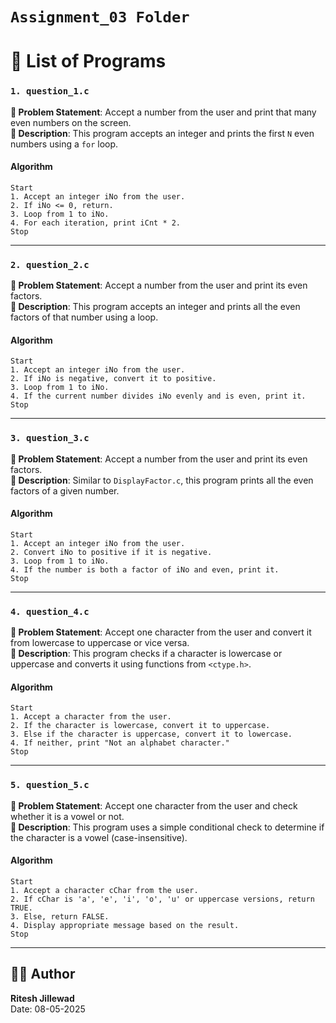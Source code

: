 # `Assignment_03 Folder`

# 📂 List of Programs

### `1. question_1.c`
**📝 Problem Statement**: Accept a number from the user and print that many even numbers on the screen.<br>
**📌 Description**: This program accepts an integer and prints the first `N` even numbers using a `for` loop.

#### Algorithm
```
Start
1. Accept an integer iNo from the user.
2. If iNo <= 0, return.
3. Loop from 1 to iNo.
4. For each iteration, print iCnt * 2.
Stop
```

---

### `2. question_2.c`
**📝 Problem Statement**: Accept a number from the user and print its even factors.<br>
**📌 Description**: This program accepts an integer and prints all the even factors of that number using a loop.

#### Algorithm
```
Start
1. Accept an integer iNo from the user.
2. If iNo is negative, convert it to positive.
3. Loop from 1 to iNo.
4. If the current number divides iNo evenly and is even, print it.
Stop
```

---

### `3. question_3.c`
**📝 Problem Statement**: Accept a number from the user and print its even factors.<br>
**📌 Description**: Similar to `DisplayFactor.c`, this program prints all the even factors of a given number.

#### Algorithm
```
Start
1. Accept an integer iNo from the user.
2. Convert iNo to positive if it is negative.
3. Loop from 1 to iNo.
4. If the number is both a factor of iNo and even, print it.
Stop
```

---

### `4. question_4.c`
**📝 Problem Statement**: Accept one character from the user and convert it from lowercase to uppercase or vice versa.<br>
**📌 Description**: This program checks if a character is lowercase or uppercase and converts it using functions from `<ctype.h>`.

#### Algorithm
```
Start
1. Accept a character from the user.
2. If the character is lowercase, convert it to uppercase.
3. Else if the character is uppercase, convert it to lowercase.
4. If neither, print "Not an alphabet character."
Stop
```

---

### `5. question_5.c`
**📝 Problem Statement**: Accept one character from the user and check whether it is a vowel or not.<br>
**📌 Description**: This program uses a simple conditional check to determine if the character is a vowel (case-insensitive).

#### Algorithm
```
Start
1. Accept a character cChar from the user.
2. If cChar is 'a', 'e', 'i', 'o', 'u' or uppercase versions, return TRUE.
3. Else, return FALSE.
4. Display appropriate message based on the result.
Stop
```

---

## 🧑‍💻 Author
**Ritesh Jillewad**  
Date: 08-05-2025


